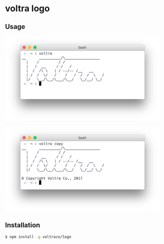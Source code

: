 
# voltra logo

## Usage

![](screens/voltra.png)

![](screens/voltra-copy.png)

## Installation

```bash
$ npm install -g voltraco/logo
```
